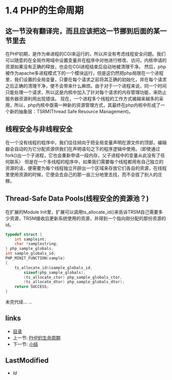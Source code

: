 # 1.4 PHP的生命周期 

## 这一节没有翻译完，而且应该把这一节挪到后面的某一节里去
在PHP初期，是作为单进程的CGI来运行的，所以并没有考虑线程安全问题。我们可以随意的在全局作用域中设置变量并在程序中对他进行修改、访问，内核申请的资源如果没有正确的释放，也会在CGI进程结束后自动地被清理干净。
然后，php被作为apache多进程模式下的一个模块运行，但是这仍然把php局限在一个进程里，我们设置的全局变量，只要在每个请求之前将其正确的初始化，并在每个请求之后正确的清理干净，便不会带来什么麻烦。由于对于一个进程来说，同一个时间只能处理一个请求，所以这是内核中加入了针对每个请求的内存管理功能，来防止服务器资源利用出现错误。
现在，一个进程多个线程的工作方式被越来越多的采用，所以，php内核中亟需一种新的资源管理方式，其最终在php内核中形成了一个新的抽象层：TSRM(Thread Safe Resource Management)。
## 线程安全与非线程安全
在一个没有线程的程序中，我们往往倾向于把全局变量声明在源文件的顶部，编辑器会自动的为它分配资源供我们在声明语句之下的程序逻辑中使用。<span class="ps">（即使通过fork()出一个子进程，它也会重新申请一段内存，父子进程中的变量从此没有了任何联系）</span>
但是在一个多线程的程序中，如果我们需要每个线程都用有自己独立的资源的话，便需要为每个线程独立开辟出一个区域来存放它们各自的资源，在线程里使用资源的时候，它便会去自己的那一亩三分地里去找，而不会拔了别人的庄稼。
## Thread-Safe Data Pools(线程安全的资源池？)
在扩展的Module Init里，扩展可以调用ts_allocate_id()来告诉TRSM自己需要多少资源，TRSM接收后更新系统使用的资源，并得到一个指向刚分配的那份资源的id。
````c
typedef struct {
	int sampleint;
	char *samplestring;
} php_sample_globals;
int sample_globals_id;
PHP_MINIT_FUNCTION(sample)
{
    ts_allocate_id(&sample_globals_id,
        sizeof(php_sample_globals),
        (ts_allocate_ctor) php_sample_globals_ctor,
        (ts_allocate_dtor) php_sample_globals_dtor);
    return SUCCESS;
}

````
未完代续... ...


## links
   * [目录](<preface.md>)
   * 上一节: [PHP的生命周期](<1.3.md>)
   * 下一节: [小结](<1.5.md>)

## LastModified 
   * $Id$
